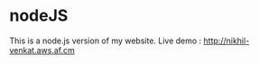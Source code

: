 nodeJS
======
This is a node.js version of my website. 
Live demo :
http://nikhil-venkat.aws.af.cm

